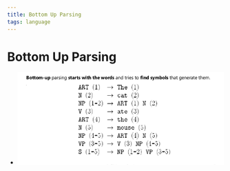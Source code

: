 ```yaml
---
title: Bottom Up Parsing
tags: language
---
```


# Bottom Up Parsing
- ![im](assets/Pasted%20Image%2020220506183325.png)
























































